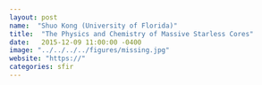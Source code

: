 ```yaml
---
layout: post
name:  "Shuo Kong (University of Florida)"
title:  "The Physics and Chemistry of Massive Starless Cores"
date:   2015-12-09 11:00:00 -0400
image: "../../../../figures/missing.jpg"
website: "https://"
categories: sfir
---
```


